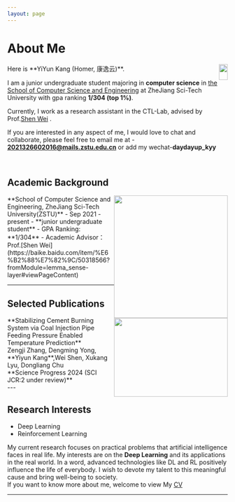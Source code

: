 ```yaml
---
layout: page
---
```


# About Me
<img src="https://kangyiyun.github.io/images/kyy.jpg" class="floatpic" width=20px height=36px style="float: right;">
Here is **YiYun Kang (Homer, 康逸云)**.

I am a junior undergraduate student majoring in **computer science** in [the School of Computer Science and Engineering](https://scst.zstu.edu.cn/) at ZheJiang Sci-Tech University with gpa ranking **1/304 (top 1%)**. 

Currently, I work as a research assistant in the CTL-Lab, advised by Prof.[Shen Wei](https://baike.baidu.com/item/%E6%B2%88%E7%82%9C/50318566?fromModule=lemma_sense-layer#viewPageContent) .

If you are interested in any aspect of me, I would love to chat and collaborate, please feel free to email me at - **2021326602016@mails.zstu.edu.cn** or add my wechat-**daydayup_kyy**

<br>

## Academic Background
<img src="https://kangyiyun.github.io/kyy.jpg" class="floatpic" width="260" height="280" style="float: right;">
**School of Computer Science and Engineering, ZheJiang Sci-Tech University(ZSTU)**
- Sep 2021 - present
- **junior undergraduate student**
- GPA Ranking: **1/304**
- Academic Advisor：Prof.[Shen Wei](https://baike.baidu.com/item/%E6%B2%88%E7%82%9C/50318566?fromModule=lemma_sense-layer#viewPageContent)


---

## Selected Publications
<img src="https://kangyiyun.github.io/illustration.jpg" class="floatpic" width="260" height="180" style="float: right;">
**Stabilizing Cement Burning System via Coal Injection Pipe Feeding Pressure Enabled Temperature Prediction**<br>
Zengji Zhang, Dengming Yong, **Yiyun Kang**,Wei Shen, Xukang Lyu, Dongliang Chu<br>
**Science Progress 2024 (SCI JCR:2 under review)**<br>
---

## Research Interests

- Deep Learning
- Reinforcement Learning

My current research focuses on practical problems that artificial intelligence faces in real life. My interests are on the **Deep Learning** and its applications in the real world. In a word, advanced technologies like DL and RL positively influence the life of everybody.  I wish to devote my talent to this meaningful cause and bring well-being to society.
<br>
If you want to know more about me, welcome to view My [CV](https://kangyiyun.github.io/file/CV_kangyiyun.pdf)
<br>

---



